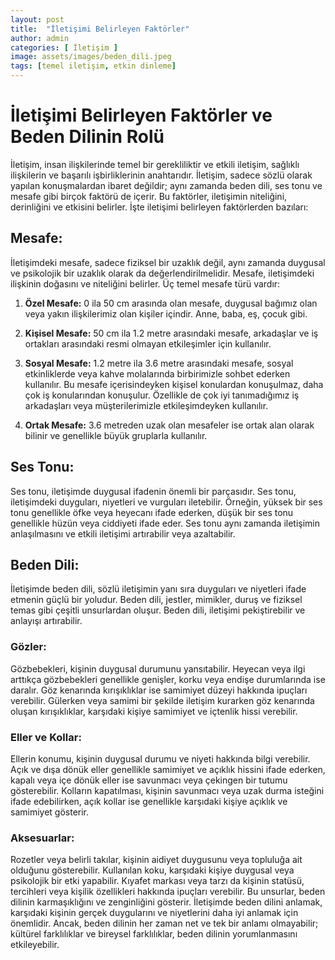 ```yaml
---
layout: post
title:  "İletişimi Belirleyen Faktörler"
author: admin
categories: [ İletişim ]
image: assets/images/beden_dili.jpeg
tags: [temel iletişim, etkin dinleme]
---
```


# İletişimi Belirleyen Faktörler ve Beden Dilinin Rolü

İletişim, insan ilişkilerinde temel bir gerekliliktir ve etkili iletişim, sağlıklı ilişkilerin ve başarılı işbirliklerinin anahtarıdır. İletişim, sadece sözlü olarak yapılan konuşmalardan ibaret değildir; aynı zamanda beden dili, ses tonu ve mesafe gibi birçok faktörü de içerir. Bu faktörler, iletişimin niteliğini, derinliğini ve etkisini belirler. İşte iletişimi belirleyen faktörlerden bazıları:

## Mesafe:

İletişimdeki mesafe, sadece fiziksel bir uzaklık değil, aynı zamanda duygusal ve psikolojik bir uzaklık olarak da değerlendirilmelidir. Mesafe, iletişimdeki ilişkinin doğasını ve niteliğini belirler. Üç temel mesafe türü vardır:

1) **Özel Mesafe:** 0 ila 50 cm arasında olan mesafe, duygusal bağımız olan veya yakın ilişkilerimiz olan kişiler içindir. Anne, baba, eş, çocuk gibi.

2) **Kişisel Mesafe:** 50 cm ila 1.2 metre arasındaki mesafe, arkadaşlar ve iş ortakları arasındaki resmi olmayan etkileşimler için kullanılır.

3) **Sosyal Mesafe:** 1.2 metre ila 3.6 metre arasındaki mesafe, sosyal etkinliklerde veya kahve molalarında birbirimizle sohbet ederken kullanılır. Bu mesafe içerisindeyken kişisel konulardan konuşulmaz, daha çok iş konularından konuşulur. Özellikle de çok iyi tanımadığımız iş arkadaşları veya müşterilerimizle etkileşimdeyken kullanılır.

4) **Ortak Mesafe:** 3.6 metreden uzak olan mesafeler ise ortak alan olarak bilinir ve genellikle büyük gruplarla kullanılır.

## Ses Tonu:

Ses tonu, iletişimde duygusal ifadenin önemli bir parçasıdır. Ses tonu, iletişimdeki duyguları, niyetleri ve vurguları iletebilir. Örneğin, yüksek bir ses tonu genellikle öfke veya heyecanı ifade ederken, düşük bir ses tonu genellikle hüzün veya ciddiyeti ifade eder. Ses tonu aynı zamanda iletişimin anlaşılmasını ve etkili iletişimi artırabilir veya azaltabilir.

## Beden Dili:

İletişimde beden dili, sözlü iletişimin yanı sıra duyguları ve niyetleri ifade etmenin güçlü bir yoludur. Beden dili, jestler, mimikler, duruş ve fiziksel temas gibi çeşitli unsurlardan oluşur. Beden dili, iletişimi pekiştirebilir ve anlayışı artırabilir.

### Gözler:

Gözbebekleri, kişinin duygusal durumunu yansıtabilir. Heyecan veya ilgi arttıkça gözbebekleri genellikle genişler, korku veya endişe durumlarında ise daralır. Göz kenarında kırışıklıklar ise samimiyet düzeyi hakkında ipuçları verebilir. Gülerken veya samimi bir şekilde iletişim kurarken göz kenarında oluşan kırışıklıklar, karşıdaki kişiye samimiyet ve içtenlik hissi verebilir.

### Eller ve Kollar:

Ellerin konumu, kişinin duygusal durumu ve niyeti hakkında bilgi verebilir. Açık ve dışa dönük eller genellikle samimiyet ve açıklık hissini ifade ederken, kapalı veya içe dönük eller ise savunmacı veya çekingen bir tutumu gösterebilir. Kolların kapatılması, kişinin savunmacı veya uzak durma isteğini ifade edebilirken, açık kollar ise genellikle karşıdaki kişiye açıklık ve samimiyet gösterir.

### Aksesuarlar:

Rozetler veya belirli takılar, kişinin aidiyet duygusunu veya topluluğa ait olduğunu gösterebilir. Kullanılan koku, karşıdaki kişiye duygusal veya psikolojik bir etki yapabilir. Kıyafet markası veya tarzı da kişinin statüsü, tercihleri veya kişilik özellikleri hakkında ipuçları verebilir. Bu unsurlar, beden dilinin karmaşıklığını ve zenginliğini gösterir. İletişimde beden dilini anlamak, karşıdaki kişinin gerçek duygularını ve niyetlerini daha iyi anlamak için önemlidir. Ancak, beden dilinin her zaman net ve tek bir anlamı olmayabilir; kültürel farklılıklar ve bireysel farklılıklar, beden dilinin yorumlanmasını etkileyebilir.
